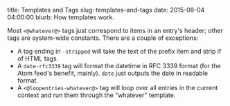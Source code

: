 title: Templates and Tags
slug: templates-and-tags
date: 2015-08-04 04:00:00
blurb: How templates work.

Most `<@whatever@>` tags just correspond to items in an entry's header; other tags are system-wide constants. There are a couple of exceptions:

* A tag ending in `-stripped` will take the text of the prefix item and strip if of HTML tags.
* A `date-rfc3339` tag will format the datetime in RFC 3339 format (for the Atom feed's benefit, mainly). `date` just outputs the date in readable format.
* A `<@loopentries-whatever@>` tag will loop over all entries in the current context and run them through the "whatever" template.


